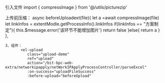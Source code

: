 
引入文件
import { compressImage } from '@/utils/picturezip'

上传前压缩：
    async beforeUploadext(file){
      let a =await compressImage(file)
      let linkInfos = extentModle.getProcessInfo().linkInfos
      if(linkInfos == "方案制定"){
        this.$message.error('该环节不能增加图片')
        return false
      }else{
        return a
      }
    },
	
	
	3、组件：
	       <el-upload
	          class="upload-demo"
	          ref="upload"
	          action="/bit-bpc-web-extra/networkipapply/netWorkIPApplyProcessController/parseExcel"
	          :on-success="uploadFileSuccess"
	          :before-upload="beforeUpload"